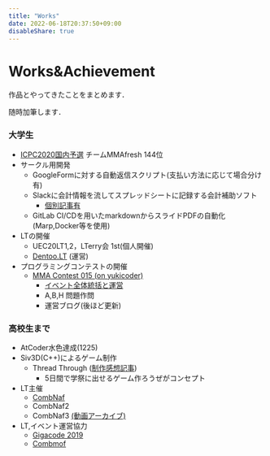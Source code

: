 ```yaml
---
title: "Works"
date: 2022-06-18T20:37:50+09:00
disableShare: true
---
```

# Works&Achievement
作品とやってきたことをまとめます．

随時加筆します．

### 大学生
- [ICPC2020国内予選](https://icpc.iisf.or.jp/2020-yokohama/domestic_result/) チームMMAfresh 144位
- サークル用開発
  - GoogleFormに対する自動返信スクリプト(支払い方法に応じて場合分け有)
  - Slackに会計情報を流してスプレッドシートに記録する会計補助ソフト
    - [個別記事有](/work/cashierappgas/)
  - GitLab CI/CDを用いたmarkdownからスライドPDFの自動化(Marp,Docker等を使用)
- LTの開催
  - UEC20LT1,2，LTerry会 1st(個人開催)
  - [Dentoo.LT](https://dentoo.lt) (運営)
- プログラミングコンテストの開催
  - [MMA Contest 015 (on yukicoder)](https://yukicoder.me/contests/444) 
    - [イベント全体統括と運営](https://mma-contest.connpass.com/event/279816)
    - A,B,H 問題作問
    - 運営ブログ(後ほど更新)
### 高校生まで
- AtCoder水色達成(1225)
- Siv3D(C++)によるゲーム制作
  - Thread Through ([制作感想記事](https://nafmo.hatenablog.jp/entry/AdC17_Siv3D))
    - 5日間で学祭に出せるゲーム作ろうぜがコンセプト
- LT主催
  - [CombNaf](https://combnaf.connpass.com/)
  - CombNaf2
  - CombNaf3 [(動画アーカイブ)](https://youtu.be/iNmsxEraOKY)
- LT,イベント運営協力
  - [Gigacode 2019](https://qiita.com/e869120/items/b1440af876b0c26ced0c#2019922-%E9%A0%83)
  - [Combmof](https://combnaf.connpass.com/event/98427/)
